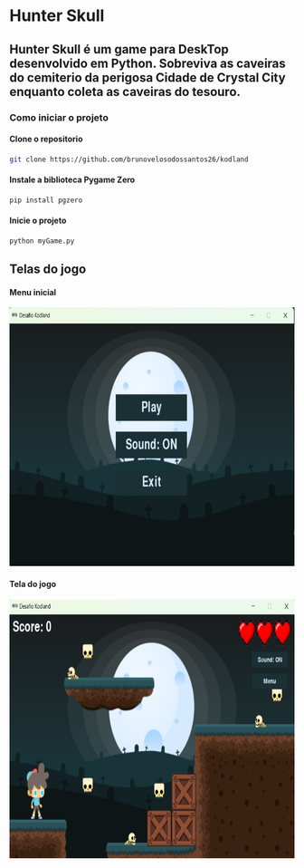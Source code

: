 # Hunter Skull

## Hunter Skull é um game para DeskTop desenvolvido em Python. Sobreviva as caveiras do cemiterio da perigosa Cidade de Crystal City enquanto coleta as caveiras do tesouro. 

### Como iniciar o projeto

#### Clone o repositorio

``` bash
git clone https://github.com/brunovelosodossantos26/kodland
```

#### Instale a biblioteca Pygame Zero

``` bash
pip install pgzero
```

#### Inicie o projeto

``` bash
python myGame.py
```

## Telas do jogo

#### Menu inicial
<img src="src/img/tela1.png" alt="Menu Incial" width="800" height="457">

#### Tela do jogo
<img src="src/img/tela2.png" alt="Jogo" width="800" height="457">